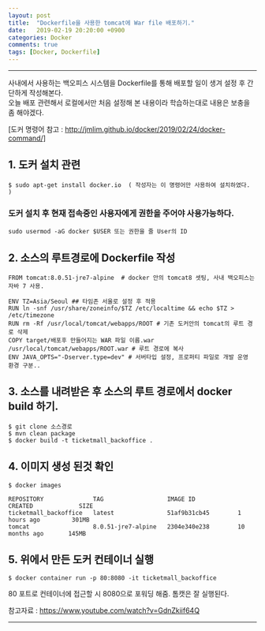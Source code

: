 ```yaml
---
layout: post
title:  "Dockerfile을 사용한 tomcat에 War file 배포하기."
date:   2019-02-19 20:20:00 +0900
categories: Docker
comments: true
tags: [Docker, Dockerfile]
---
```


---

사내에서 사용하는 백오피스 시스템을 Dockerfile를 통해 배포할 일이 생겨 설정 후 간단하게 작성해본다.<br>
오늘 배포 관련해서 로컬에서만 처음 설정해 본 내용이라 학습하는대로 내용은 보충을 좀 해야겠다. 

[도커 명령어 참고 : http://jmlim.github.io/docker/2019/02/24/docker-command/]

## 1. 도커 설치 관련

```
$ sudo apt-get install docker.io  ( 작성자는 이 명령어만 사용하여 설치하였다. )
```
### 도커 설치 후 현재 접속중인 사용자에게 권한을 주어야 사용가능하다.
```
sudo usermod -aG docker $USER 또는 권한을 줄 User의 ID
```

## 2. 소스의 루트경로에 Dockerfile 작성

```
FROM tomcat:8.0.51-jre7-alpine  # docker 안의 tomcat8 셋팅, 사내 백오피스는 자바 7 사용.

ENV TZ=Asia/Seoul ## 타임존 서울로 설정 후 적용
RUN ln -snf /usr/share/zoneinfo/$TZ /etc/localtime && echo $TZ > /etc/timezone
RUN rm -Rf /usr/local/tomcat/webapps/ROOT # 기존 도커안의 tomcat의 루트 경로 삭제 
COPY target/배포후 만들어지는 WAR 파일 이름.war /usr/local/tomcat/webapps/ROOT.war # 루트 경로에 복사
ENV JAVA_OPTS="-Dserver.type=dev" # 서버타입 설정, 프로퍼티 파일로 개발 운영 환경 구분..

```

## 3. 소스를 내려받은 후 소스의 루트 경로에서 docker build 하기.
```
$ git clone 소스경로
$ mvn clean package
$ docker build -t ticketmall_backoffice .
```

## 4. 이미지 생성 된것 확인
```
$ docker images

REPOSITORY              TAG                  IMAGE ID            CREATED             SIZE
ticketmall_backoffice   latest               51af9b31cb45        1 hours ago         301MB
tomcat                  8.0.51-jre7-alpine   2304e340e238        10 months ago       145MB
```

## 5. 위에서 만든 도커 컨테이너 실행
```
$ docker container run -p 80:8080 -it ticketmall_backoffice 
```
80 포트로 컨테이너에 접근할 시 8080으로 포워딩 해줌. 톰캣은 잘 실행된다. 

참고자료
 : https://www.youtube.com/watch?v=GdnZkiif64Q


[jekyll-docs]: https://jekyllrb.com/docs/home
[jekyll-gh]:   https://github.com/jekyll/jekyll
[jekyll-talk]: https://talk.jekyllrb.com/
---
